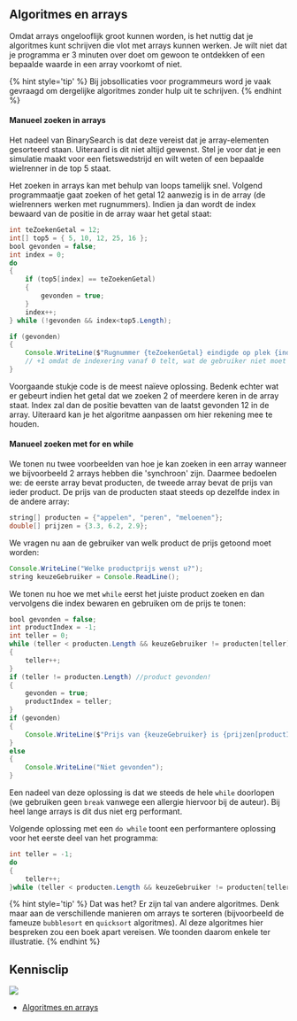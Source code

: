 ## Algoritmes en arrays

Omdat arrays ongelooflijk groot kunnen worden, is het nuttig dat je algoritmes kunt schrijven die vlot met arrays kunnen werken. Je wilt niet dat je programma er 3 minuten over doet om gewoon te ontdekken of een bepaalde waarde in een array voorkomt of niet.

{% hint style='tip' %}
Bij jobsollicaties voor programmeurs word je vaak gevraagd om dergelijke algoritmes zonder hulp uit te schrijven.
{% endhint %}

#### Manueel zoeken in arrays

Het nadeel van BinarySearch is dat deze vereist dat je array-elementen gesorteerd staan. Uiteraard is dit niet altijd gewenst. Stel je voor dat je een simulatie maakt voor een fietswedstrijd en wilt weten of een bepaalde wielrenner in de top 5 staat.

Het zoeken in arrays kan met behulp van loops tamelijk snel. Volgend programmaatje gaat zoeken of het getal 12 aanwezig is in de array (de wielrenners werken met rugnummers). Indien ja dan wordt de index bewaard van de positie in de array waar het getal staat:

```java
int teZoekenGetal = 12;
int[] top5 = { 5, 10, 12, 25, 16 };
bool gevonden = false;
int index = 0;
do
{
    if (top5[index] == teZoekenGetal)
    {
        gevonden = true;
    }
    index++;
} while (!gevonden && index<top5.Length);

if (gevonden)
{
    Console.WriteLine($"Rugnummer {teZoekenGetal} eindigde op plek {index + 1}");
    // +1 omdat de indexering vanaf 0 telt, wat de gebruiker niet moet weten. 
}
```

Voorgaande stukje code is de meest naïeve oplossing. Bedenk echter wat er gebeurt indien het getal dat we zoeken 2 of meerdere keren in de array staat. Index zal dan de positie bevatten van de laatst gevonden 12 in de array. Uiteraard kan je het algoritme aanpassen om hier rekening mee te houden.

<!---{pagebreak} --->

#### Manueel zoeken met for en while

We tonen nu twee voorbeelden van hoe je kan zoeken in een array wanneer we bijvoorbeeld 2 arrays hebben die 'synchroon' zijn. Daarmee bedoelen we: de eerste array bevat producten, de tweede array bevat de prijs van ieder product. De prijs van de producten staat steeds op dezelfde index in de andere array:

```java
string[] producten = {"appelen", "peren", "meloenen"};
double[] prijzen = {3.3, 6.2, 2.9};
```

We vragen nu aan de gebruiker van welk product de prijs getoond moet worden:

```java
Console.WriteLine("Welke productprijs wenst u?");
string keuzeGebruiker = Console.ReadLine();
```

We tonen nu hoe we met ``while`` eerst het juiste product zoeken en dan vervolgens die index bewaren en gebruiken om de prijs te tonen:

```java
bool gevonden = false;
int productIndex = -1;
int teller = 0;
while (teller < producten.Length && keuzeGebruiker != producten[teller])
{
    teller++;
}
if (teller != producten.Length) //product gevonden!
{
    gevonden = true;
    productIndex = teller;
}
if (gevonden)
{
    Console.WriteLine($"Prijs van {keuzeGebruiker} is {prijzen[productIndex]}");
}
else
{
    Console.WriteLine("Niet gevonden");
}
```

Een nadeel van deze oplossing is dat we steeds de hele ``while`` doorlopen (we gebruiken geen ``break`` vanwege een allergie hiervoor bij de auteur). Bij heel lange arrays is dit dus niet erg performant.

Volgende oplossing met een ``do while`` toont een performantere oplossing voor het eerste deel van het programma:

```java
int teller = -1;
do
{
    teller++;
}while (teller < producten.Length && keuzeGebruiker != producten[teller]);
```

{% hint style='tip' %}
Dat was het? Er zijn tal van andere algoritmes. Denk maar aan de verschillende manieren om arrays te sorteren (bijvoorbeeld de fameuze ``bubblesort`` en ``quicksort`` algoritmes). Al deze algoritmes hier bespreken zou een boek apart vereisen. We toonden daarom enkele ter illustratie.
{% endhint %}



<!---NOBOOKSTART--->
## Kennisclip
![](../assets/infoclip.png)
* [Algoritmes en arrays](https://ap.cloud.panopto.eu/Panopto/Pages/Viewer.aspx?id=90e32a53-b9ac-4162-a3e9-ac5400879d81)
<!---NOBOOKEND--->